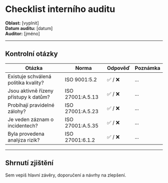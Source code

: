 # Checklist interního auditu
<!-- # audity/checklist-auditu.md -->

**Oblast:** [vyplnit]  
**Datum auditu:** [datum]  
**Auditor:** [jméno]

---

## Kontrolní otázky

| Otázka | Norma | Odpověď | Poznámka |
|--------|-------|---------|----------|
| Existuje schválená politika kvality? | ISO 9001:5.2 | ✅ / ❌ | ... |
| Jsou aktivně řízeny přístupy k datům? | ISO 27001:A.5.13 | ✅ / ❌ | ... |
| Probíhají pravidelné zálohy? | ISO 27001:A.5.23 | ✅ / ❌ | ... |
| Je veden záznam o incidentech? | ISO 27001:A.5.35 | ✅ / ❌ | ... |
| Byla provedena analýza rizik? | ISO 27001:6.1.2 | ✅ / ❌ | ... |

---

## Shrnutí zjištění

Sem vepiš hlavní závěry, doporučení a návrhy na zlepšení.
